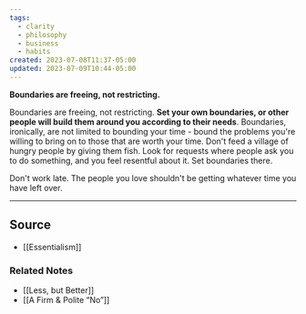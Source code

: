 ```yaml
---
tags:
  - clarity
  - philosophy
  - business
  - habits
created: 2023-07-08T11:37-05:00
updated: 2023-07-09T10:44-05:00
---
```

**Boundaries are freeing, not restricting.**

Boundaries are freeing, not restricting. **Set your own boundaries, or other people will build them around you according to their needs**. Boundaries, ironically, are not limited to bounding your time - bound the problems you're willing to bring on to those that are worth your time. Don't feed a village of hungry people by giving them fish. Look for requests where people ask you to do something, and you feel resentful about it. Set boundaries there. 

Don't work late. The people you love shouldn't be getting whatever time you have left over.

---

## Source
- [[Essentialism]]

### Related Notes
- [[Less, but Better]]
- [[A Firm & Polite “No”]]